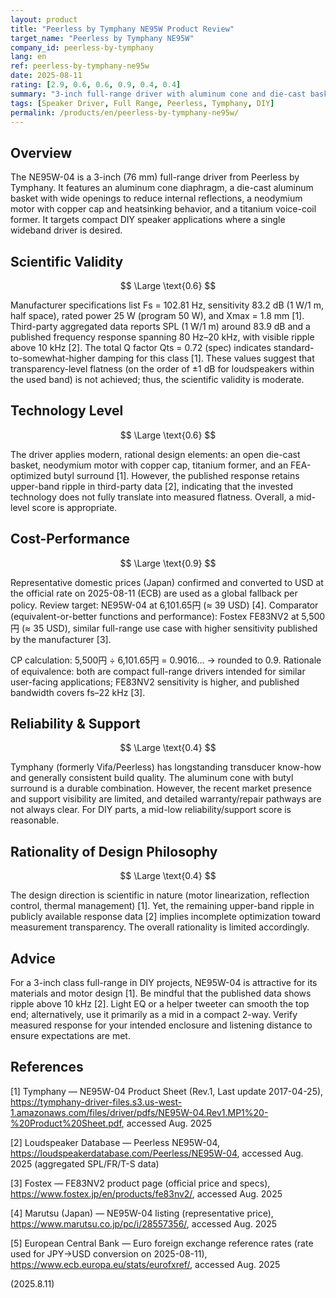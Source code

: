 ```yaml
---
layout: product
title: "Peerless by Tymphany NE95W Product Review"
target_name: "Peerless by Tymphany NE95W"
company_id: peerless-by-tymphany
lang: en
ref: peerless-by-tymphany-ne95w
date: 2025-08-11
rating: [2.9, 0.6, 0.6, 0.9, 0.4, 0.4]
summary: "3-inch full-range driver with aluminum cone and die-cast basket. Measurements show ripple in the upper band; flatness is limited, but cost-performance reaches 0.9 based on a like-for-like price comparison."
tags: [Speaker Driver, Full Range, Peerless, Tymphany, DIY]
permalink: /products/en/peerless-by-tymphany-ne95w/
---
```


## Overview

The NE95W-04 is a 3-inch (76 mm) full-range driver from Peerless by Tymphany. It features an aluminum cone diaphragm, a die-cast aluminum basket with wide openings to reduce internal reflections, a neodymium motor with copper cap and heatsinking behavior, and a titanium voice-coil former. It targets compact DIY speaker applications where a single wideband driver is desired.

## Scientific Validity

$$ \Large \text{0.6} $$

Manufacturer specifications list Fs = 102.81 Hz, sensitivity 83.2 dB (1 W/1 m, half space), rated power 25 W (program 50 W), and Xmax = 1.8 mm [1]. Third-party aggregated data reports SPL (1 W/1 m) around 83.9 dB and a published frequency response spanning 80 Hz–20 kHz, with visible ripple above 10 kHz [2]. The total Q factor Qts = 0.72 (spec) indicates standard-to-somewhat-higher damping for this class [1]. These values suggest that transparency-level flatness (on the order of ±1 dB for loudspeakers within the used band) is not achieved; thus, the scientific validity is moderate.

## Technology Level

$$ \Large \text{0.6} $$

The driver applies modern, rational design elements: an open die-cast basket, neodymium motor with copper cap, titanium former, and an FEA-optimized butyl surround [1]. However, the published response retains upper-band ripple in third-party data [2], indicating that the invested technology does not fully translate into measured flatness. Overall, a mid-level score is appropriate.

## Cost-Performance

$$ \Large \text{0.9} $$

Representative domestic prices (Japan) confirmed and converted to USD at the official rate on 2025-08-11 (ECB) are used as a global fallback per policy. Review target: NE95W-04 at 6,101.65円 (≈ 39 USD) [4]. Comparator (equivalent-or-better functions and performance): Fostex FE83NV2 at 5,500円 (≈ 35 USD), similar full-range use case with higher sensitivity published by the manufacturer [3].

CP calculation: 5,500円 ÷ 6,101.65円 = 0.9016… → rounded to 0.9. Rationale of equivalence: both are compact full-range drivers intended for similar user-facing applications; FE83NV2 sensitivity is higher, and published bandwidth covers fs–22 kHz [3].

## Reliability & Support

$$ \Large \text{0.4} $$

Tymphany (formerly Vifa/Peerless) has longstanding transducer know-how and generally consistent build quality. The aluminum cone with butyl surround is a durable combination. However, the recent market presence and support visibility are limited, and detailed warranty/repair pathways are not always clear. For DIY parts, a mid-low reliability/support score is reasonable.

## Rationality of Design Philosophy

$$ \Large \text{0.4} $$

The design direction is scientific in nature (motor linearization, reflection control, thermal management) [1]. Yet, the remaining upper-band ripple in publicly available response data [2] implies incomplete optimization toward measurement transparency. The overall rationality is limited accordingly.

## Advice

For a 3-inch class full-range in DIY projects, NE95W-04 is attractive for its materials and motor design [1]. Be mindful that the published data shows ripple above 10 kHz [2]. Light EQ or a helper tweeter can smooth the top end; alternatively, use it primarily as a mid in a compact 2-way. Verify measured response for your intended enclosure and listening distance to ensure expectations are met.

## References

[1] Tymphany — NE95W-04 Product Sheet (Rev.1, Last update 2017-04-25), https://tymphany-driver-files.s3.us-west-1.amazonaws.com/files/driver/pdfs/NE95W-04.Rev1.MP1%20-%20Product%20Sheet.pdf, accessed Aug. 2025

[2] Loudspeaker Database — Peerless NE95W-04, https://loudspeakerdatabase.com/Peerless/NE95W-04, accessed Aug. 2025 (aggregated SPL/FR/T-S data)

[3] Fostex — FE83NV2 product page (official price and specs), https://www.fostex.jp/en/products/fe83nv2/, accessed Aug. 2025

[4] Marutsu (Japan) — NE95W-04 listing (representative price), https://www.marutsu.co.jp/pc/i/28557356/, accessed Aug. 2025

[5] European Central Bank — Euro foreign exchange reference rates (rate used for JPY→USD conversion on 2025-08-11), https://www.ecb.europa.eu/stats/eurofxref/, accessed Aug. 2025

(2025.8.11)


